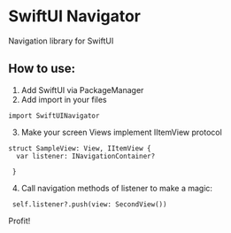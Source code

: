 # SwiftUI Navigator
Navigation library for SwiftUI

## How to use:

1. Add SwiftUI via PackageManager 
2. Add import in your files
```
import SwiftUINavigator
```
3. Make your screen Views implement IItemView protocol 

```
struct SampleView: View, IItemView {
  var listener: INavigationContainer?
  
 } 
```
4. Call navigation methods of listener to make a magic:

```
 self.listener?.push(view: SecondView())
 ```
 
 Profit!

